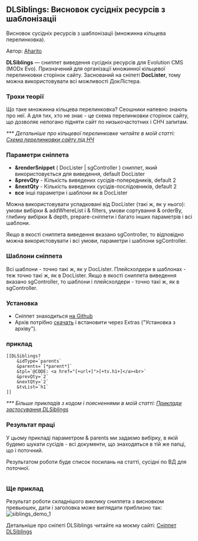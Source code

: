 
<meta http-equiv="Content-Type" content="text/html; charset=utf-8">
<h2>DLSiblings: Висновок сусідніх ресурсів з шаблонізаціі </h2>

Висновок сусідніх ресурсів з шаблонізаціі (множинна кільцева перелинковка).

<p>Автор: <i class="fa fa-github fa-lg text-primary"></i> <a href="https://github.com/Aharito/DLSiblings" rel="nofollow" target="_blank">Aharito</a></p>

<strong>DLSiblings</strong> — сниппет виведення сусідніх ресурсів для Evolution CMS (MODx Evo). Призначений для організації множинної кільцевої перелинковки сторінок сайту. Заснований на сніпеті <strong>DocLister</strong>, тому можна використовувати всі можливості ДокЛістера.

<h3>Трохи теорії</h3>
Що таке множинна кільцева перелинковка? Сеошники напевно знають про неї. А для тих, хто не знає - це схема перелинковки сторінок сайту, що дозволяє непогано підняти сайт по низькочастотних і СНЧ запитам.

<em>*** Детальніше про кільцевої перелинковке читайте в моїй статті: <a href="https://aharito.ru/seo-prodvizhenie/shema-perelinkovki-stranic-sajta-pod-nch">Схема перелинковки сайту під НЧ</a></em>

<h3>Параметри сніппета</h3>
<ul>
<li><strong>&renderSnippet</strong> ( DocLister | sgController ) сниппет, який використовується для виведення, default DocLister</li>
    <li><strong>&prevQty</strong> - Кількість виведених сусідів-попередників, default 2</li>
    <li><strong>&nextQty</strong> - Кількість виведених сусідів-послідовників, default 2</li>
    <li><strong>все</strong> інші параметри і шаблони як в DocLister</li>
</ul>

Можна використовувати успадковані від DocLister (такі ж, як у нього): умови вибірки & addWhereList і & filters, умови сортування & orderBy, глибину вибірки & depth, prepare-сніппети і багато інших параметрів і всі шаблони.

Якщо в якості сниппета виведення вказано sgController, то відповідно можна використовувати і всі умови, параметри і шаблони sgController.

<h3>Шаблони сніппета</h3>
Всі шаблони - точно такі ж, як у DocLister. Плейсхолдери в шаблонах - теж точно такі ж, як в DocLister. Якщо в якості сниппета виведення вказано sgController, то шаблони і плейсхолдери - точно такі ж, як в sgController.

<h3>Установка</h3>
<ul>
    <li>Сніппет знаходиться <a href="https://github.com/Aharito/DLSiblings">на Github</a></li>
    <li>Архів потрібно <a href="https://github.com/Aharito/DLSiblings/archive/master.zip">скачать</a> і встановити через Extras ("Установка з архіву").</li>
</ul>

<h3>приклад</h3>

	[[DLSiblings?
		&idType=`parents`
		&parents=`[*parent*]`
		&tpl=`@CODE: <a href="[+url+]">[+tv.h1+]</a><br>`
		&prevQty=`2`
		&nextQty=`2`
		&tvList=`h1`
	]]



<em>*** Більше прикладів з кодом і поясненнями в моїй статті: <a href="https://aharito.ru/modx-evolution/dlsiblings-primery-perelinkovki">Приклади застосування DLSiblings</a></em>

<h3>Результат праці</h3>
У цьому прикладі параметром & parents ми задаємо вибірку, в якій будемо шукати сусідів - всі документи, що знаходяться в тій же папці, що і поточний.

Результатом роботи буде список посилань на статті, сусідні по ВД для поточної.

<img src="https://lh3.googleusercontent.com/0NDlBaOvEdAXJ8TYEn5JPDRlAYYK4Q3xBA6hzDAdABVXlQAPHwEaSTfxYOgj81HOQXPfrhbQGuE7ihiLpmrr_ew4wGnG_8NTl0OkyS6F-h9tGxTc6A2k5itUHfe-5iqkHvByfCpN79X7rBYfALfPkTtcCjHVlBu8p3wqV0HJq00tkXahEIOrhMJ752I0iFb9svjRG2upL2jw9WK97k6A90NE1ft9hAK5IgeoKpWq-sNKg2-09So8RgH3rG7lJTR9CnPUpia2PmVyZKDFiKasMmKLftNyTJ_OZt84J2gaDFFZuPN9QitFhWdNIMq8vGKMO8sX7ZPS4Gk2IFLUYnp5As0jmtKxQWy0E2hl6CVI1KcJJWip-ukH4XUkE9e013yEXTHVZj64a3-DvkBh3Oy5vgHxsm9B4BWmz_v_3fTSLXcbVze5-PJr4X5hskS--PkHmgFSlHV1rm1R__Ed7QExlQu_GgIRa79YoAtcx0RJHNaHDpLWzzryhOiuHtj_joiqSRsds-V9p-X1_1xQzrbVmSkHBGg26YE2I_d3LbM-G_UxrravLckVhMMQYq7kdjCRvZ4gj3W-nmEQLdP9yE1XgdEygWFhl8YXnSkfKdj1zwPEpftFOP9g5g0wuUvDqW1R05-6WCuZsrA-NG6AMcEcwNSW=w693-h179-no" title="" align="" />

### Ще приклад

Результат роботи складнішого виклику сниппета з висновком превьюшек, дати і заголовка може виглядати приблизно так:
![siblings_demo_1](https://user-images.githubusercontent.com/6253807/50377091-b58ff300-0649-11e9-8880-f2672927e4af.png)

Детальніше про сніпеті DLSiblings читайте на моєму сайті: <a href="https://aharito.ru/modx-evolution/dlsiblings-podnimaem-sajt-po-nch-zaprosam">Сніппет DLSiblings</a>
